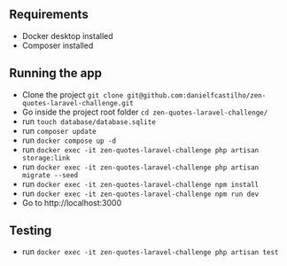 ## Requirements
- Docker desktop installed
- Composer installed

## Running the app
- Clone the project `git clone git@github.com:danielfcastilho/zen-quotes-laravel-challenge.git`
- Go inside the project root folder `cd zen-quotes-laravel-challenge/`
- run `touch database/database.sqlite`
- run `composer update`
- run `docker compose up -d`
- run `docker exec -it zen-quotes-laravel-challenge php artisan storage:link`
- run `docker exec -it zen-quotes-laravel-challenge php artisan migrate --seed`
- run `docker exec -it zen-quotes-laravel-challenge npm install`
- run `docker exec -it zen-quotes-laravel-challenge npm run dev`
- Go to http://localhost:3000

## Testing
- run `docker exec -it zen-quotes-laravel-challenge php artisan test`